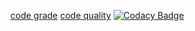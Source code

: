 [code grade](https://www.code-inspector.com/project/27745/status/svg)
[code quality](https://www.code-inspector.com/project/27745/score/svg)
[![Codacy Badge](https://app.codacy.com/project/badge/Grade/bd3026cce64f43108ea4403334c75a13)](https://www.codacy.com/gh/devathimahesh2/STEPIN_ATM_BANKING/dashboard?utm_source=github.com&amp;utm_medium=referral&amp;utm_content=devathimahesh2/STEPIN_ATM_BANKING&amp;utm_campaign=Badge_Grade)
